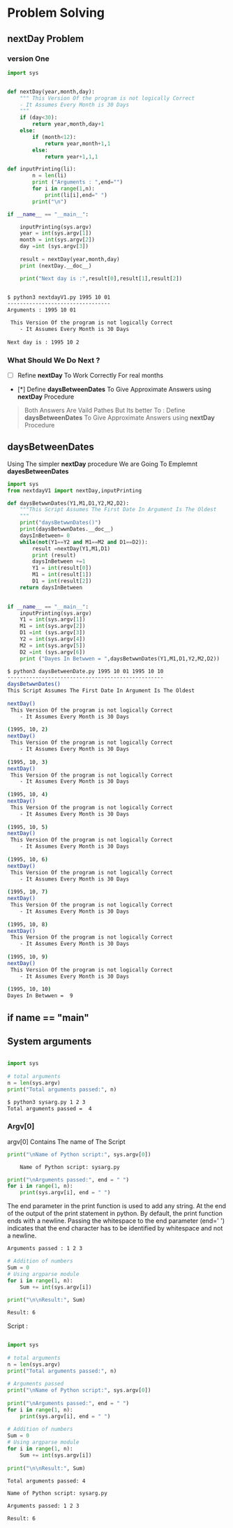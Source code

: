 
# Problem Solving 

## nextDay Problem 


### version One 

```python 
import sys


def nextDay(year,month,day):
    """ This Version Of the program is not logically Correct 
    - It Assumes Every Month is 30 Days 
    """
    if (day<30):
        return year,month,day+1
    else:
        if (month<12):
            return year,month+1,1
        else:
            return year+1,1,1

def inputPrinting(li):
        n = len(li)
        print ("Arguments : ",end="")
        for i in range(1,n):
            print(li[i],end=" ")
        print("\n")

if __name__ == "__main__":

    inputPrinting(sys.argv)
    year = int(sys.argv[1])
    month = int(sys.argv[2])
    day =int (sys.argv[3]) 
    
    result = nextDay(year,month,day)
    print (nextDay.__doc__)

    print("Next day is :",result[0],result[1],result[2])
```

```bash 

$ python3 nextdayV1.py 1995 10 01
---------------------------------
Arguments : 1995 10 01 

 This Version Of the program is not logically Correct 
    - It Assumes Every Month is 30 Days 
    
Next day is : 1995 10 2
```
### What Should We Do Next ? 

- [ ] Refine **nextDay** To Work Correctly For real months
- [*] Define **daysBetweenDates** To Give Approximate Answers using **nextDay** Procedure 

> Both Answers Are Vaild Pathes But Its better To : 
Define **daysBetweenDates** To Give Approximate Answers using **nextDay** Procedure 


## daysBetweenDates

Using The simpler **nextDay** procedure We are Going To Emplemnt **dayesBetweenDates**

```python
import sys
from nextdayV1 import nextDay,inputPrinting

def daysBetwwnDates(Y1,M1,D1,Y2,M2,D2):
    """This Script Assumes The First Date In Argument Is The Oldest
    """
    print("daysBetwwnDates()")
    print(daysBetwwnDates.__doc__)
    daysInBetween= 0
    while(not(Y1==Y2 and M1==M2 and D1==D2)):
        result =nextDay(Y1,M1,D1)
        print (result)
        daysInBetween +=1
        Y1 = int(result[0])
        M1 = int(result[1])
        D1 = int(result[2])
    return daysInBetween

    
if __name__ == "__main__":
    inputPrinting(sys.argv)
    Y1 = int(sys.argv[1])
    M1 = int(sys.argv[2])
    D1 =int (sys.argv[3])
    Y2 = int(sys.argv[4])
    M2 = int(sys.argv[5])
    D2 =int (sys.argv[6])  
    print ("Dayes In Betwwen = ",daysBetwwnDates(Y1,M1,D1,Y2,M2,D2))

```

```bash 
$ python3 daysBetweenDate.py 1995 10 01 1995 10 10
--------------------------------------------------
daysBetwwnDates()
This Script Assumes The First Date In Argument Is The Oldest
    
nextDay()
 This Version Of the program is not logically Correct 
    - It Assumes Every Month is 30 Days 
    
(1995, 10, 2)
nextDay()
 This Version Of the program is not logically Correct 
    - It Assumes Every Month is 30 Days 
    
(1995, 10, 3)
nextDay()
 This Version Of the program is not logically Correct 
    - It Assumes Every Month is 30 Days 
    
(1995, 10, 4)
nextDay()
 This Version Of the program is not logically Correct 
    - It Assumes Every Month is 30 Days 
    
(1995, 10, 5)
nextDay()
 This Version Of the program is not logically Correct 
    - It Assumes Every Month is 30 Days 
    
(1995, 10, 6)
nextDay()
 This Version Of the program is not logically Correct 
    - It Assumes Every Month is 30 Days 
    
(1995, 10, 7)
nextDay()
 This Version Of the program is not logically Correct 
    - It Assumes Every Month is 30 Days 
    
(1995, 10, 8)
nextDay()
 This Version Of the program is not logically Correct 
    - It Assumes Every Month is 30 Days 
    
(1995, 10, 9)
nextDay()
 This Version Of the program is not logically Correct 
    - It Assumes Every Month is 30 Days 
    
(1995, 10, 10)
Dayes In Betwwen =  9
```






## if __name__ == "__main__"


## System arguments 


```python 

import sys
 
# total arguments
n = len(sys.argv)
print("Total arguments passed:", n)

```
```bash 
$ python3 sysarg.py 1 2 3 
Total arguments passed =  4

```

### Argv[0]
argv[0] Contains The name of The Script 

```python 
print("\nName of Python script:", sys.argv[0])
```
```bash 
    Name of Python script: sysarg.py
```

```python 
print("\nArguments passed:", end = " ")
for i in range(1, n):
    print(sys.argv[i], end = " ")

```

The end parameter in the print function is used to add any string. At the end of the output of the print statement in python. By default, the print function ends with a newline. Passing the whitespace to the end parameter (end=' ') indicates that the end character has to be identified by whitespace and not a newline.

```bash 
Arguments passed : 1 2 3 
```

```python 
# Addition of numbers
Sum = 0
# Using argparse module
for i in range(1, n):
    Sum += int(sys.argv[i])
     
print("\n\nResult:", Sum)
```
```bash 
Result: 6
```

Script : 
```python 

import sys
 
# total arguments
n = len(sys.argv)
print("Total arguments passed:", n)
 
# Arguments passed
print("\nName of Python script:", sys.argv[0])
 
print("\nArguments passed:", end = " ")
for i in range(1, n):
    print(sys.argv[i], end = " ")
     
# Addition of numbers
Sum = 0
# Using argparse module
for i in range(1, n):
    Sum += int(sys.argv[i])
     
print("\n\nResult:", Sum)
```

```bash 
Total arguments passed: 4

Name of Python script: sysarg.py

Arguments passed: 1 2 3 

Result: 6
```

